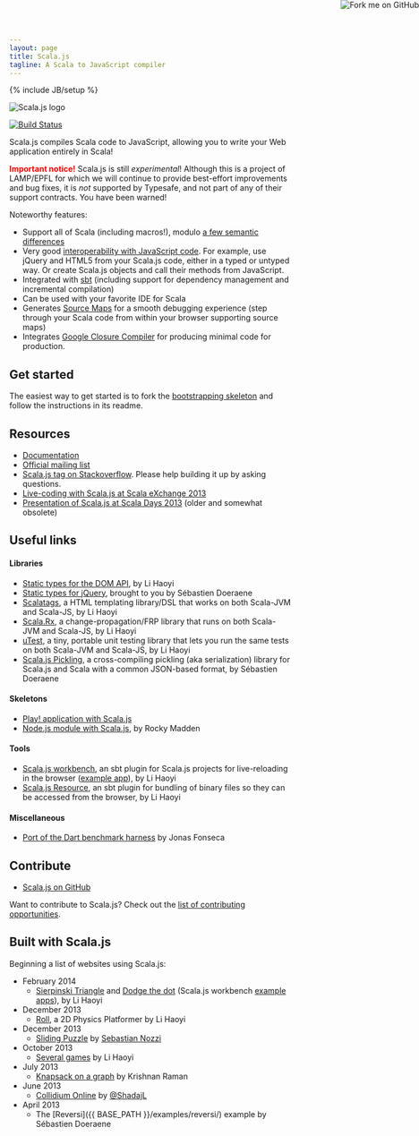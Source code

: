```yaml
---
layout: page
title: Scala.js
tagline: A Scala to JavaScript compiler
---
```

{% include JB/setup %}

<img id="front-page-logo" alt="Scala.js logo" title="Scala.js logo"
    src="{{ BASE_PATH }}/images/scala-js-logo.svg" />

[![Build Status](https://travis-ci.org/scala-js/scala-js.png?branch=master,scala-2.11)](https://travis-ci.org/scala-js/scala-js)

Scala.js compiles Scala code to JavaScript, allowing you to write your
Web application entirely in Scala!

<p><b><span style="color: red">Important notice!</span></b> Scala.js is still <i>experimental</i>!
Although this is a project of LAMP/EPFL for which we will continue to provide
best-effort improvements and bug fixes, it is <i>not</i> supported by Typesafe,
and not part of any of their support contracts. You have been warned!</p>

Noteworthy features:

*   Support all of Scala (including macros!),
    modulo [a few semantic differences](./doc/semantics.html)
*   Very good [interoperability with JavaScript code](./doc/js-interoperability.html).
    For example, use jQuery and HTML5 from your Scala.js code, either in a
    typed or untyped way. Or create Scala.js objects and call their methods
    from JavaScript.
*   Integrated with [sbt](http://www.scala-sbt.org/)
    (including support for dependency management and incremental compilation)
*   Can be used with your favorite IDE for Scala
*   Generates [Source Maps](http://www.html5rocks.com/en/tutorials/developertools/sourcemaps/)
    for a smooth debugging experience (step through your Scala code from within
    your browser supporting source maps)
*   Integrates [Google Closure Compiler](https://developers.google.com/closure/compiler/)
    for producing minimal code for production.

## Get started

The easiest way to get started is to fork the
[bootstrapping skeleton](https://github.com/sjrd/scala-js-example-app)
and follow the instructions in its readme.

## Resources

*   [Documentation](./doc/)
*   [Official mailing list](https://groups.google.com/forum/?fromgroups#!forum/scala-js)
*   [Scala.js tag on Stackoverflow](http://stackoverflow.com/questions/tagged/scala.js). Please help building it up by asking questions.
*   [Live-coding with Scala.js at Scala eXchange 2013](http://skillsmatter.com/podcast/scala/scala-js-write-in-scala-for-the-browser-4567)
*   [Presentation of Scala.js at Scala Days 2013](http://www.parleys.com/play/51c380bfe4b0ed8770356866) (older and somewhat obsolete)

## Useful links

#### Libraries

* [Static types for the DOM API](https://github.com/scala-js/scala-js-dom),
  by Li Haoyi
* [Static types for jQuery](https://github.com/scala-js/scala-js-jquery),
  brought to you by Sébastien Doeraene
* [Scalatags](https://github.com/lihaoyi/scalatags), a HTML templating
  library/DSL that works on both Scala-JVM and Scala-JS, by Li Haoyi
* [Scala.Rx](https://github.com/lihaoyi/scala.rx), a change-propagation/FRP library that runs on both Scala-JVM and Scala-JS, by Li Haoyi
* [uTest](https://github.com/lihaoyi/utest#%C2%B5test-011), a tiny, portable unit testing library that lets you run the same tests on both Scala-JVM and Scala-JS, by Li Haoyi
* [Scala.js Pickling](https://github.com/scala-js/scala-js-pickling),
  a cross-compiling pickling (aka serialization) library for Scala.js and Scala
  with a common JSON-based format, by Sébastien Doeraene

#### Skeletons

* [Play! application with Scala.js](https://github.com/vmunier/play-with-scalajs-example)
* [Node.js module with Scala.js](https://github.com/rockymadden/scala-node-example),
  by Rocky Madden

#### Tools

* [Scala.js workbench](https://github.com/lihaoyi/scala-js-workbench),
  an sbt plugin for Scala.js projects for live-reloading in the browser ([example app](https://github.com/lihaoyi/workbench-example-app)), by Li Haoyi
* [Scala.js Resource](https://github.com/lihaoyi/scala-js-resource), an sbt plugin for bundling of binary files so they can be accessed from the browser, by Li Haoyi

#### Miscellaneous

* [Port of the Dart benchmark harness](https://github.com/jonas/scala-js-benchmarks)
  by Jonas Fonseca

## Contribute

* [Scala.js on GitHub](https://github.com/scala-js/scala-js)

Want to contribute to Scala.js? Check out the
[list of contributing opportunities](./contribute/).

## Built with Scala.js

Beginning a list of websites using Scala.js:

* February 2014
  - [Sierpinski Triangle](http://lihaoyi.github.io/workbench-example-app/triangle.html) and [Dodge the dot](http://lihaoyi.github.io/workbench-example-app/dodge.html) (Scala.js workbench [example apps](https://github.com/lihaoyi/workbench-example-app)), by Li Haoyi
* December 2013
  - [Roll](http://lihaoyi.github.io/roll/), a 2D Physics Platformer
    by Li Haoyi
* December 2013
  - [Sliding Puzzle](https://github.com/sebnozzi/sliding-puzzle)
    by [Sebastian Nozzi](http://www.sebnozzi.com/)
* October 2013
  - [Several games](http://lihaoyi.github.io/scala-js-games/)
    by Li Haoyi
* July 2013
  - [Knapsack on a graph](http://krishnanraman.github.io/scala-js/examples/helloworld/helloworld.html)
    by Krishnan Raman
* June 2013
  - [Collidium Online](http://collidium.shadaj.me/) by
    [@ShadajL](https://twitter.com/ShadajL)
* April 2013
  - The [Reversi]({{ BASE_PATH }}/examples/reversi/) example by Sébastien Doeraene

<a href="https://github.com/scala-js/scala-js-website"><img style="position: absolute; top: 0; right: 0; border: 0;" src="https://s3.amazonaws.com/github/ribbons/forkme_right_orange_ff7600.png" alt="Fork me on GitHub"></a>
